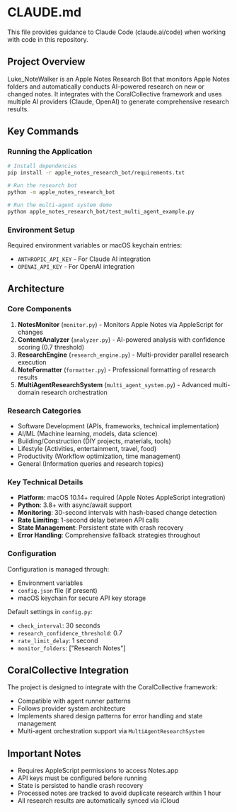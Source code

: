 # CLAUDE.md

This file provides guidance to Claude Code (claude.ai/code) when working with code in this repository.

## Project Overview

Luke_NoteWalker is an Apple Notes Research Bot that monitors Apple Notes folders and automatically conducts AI-powered research on new or changed notes. It integrates with the CoralCollective framework and uses multiple AI providers (Claude, OpenAI) to generate comprehensive research results.

## Key Commands

### Running the Application

```bash
# Install dependencies
pip install -r apple_notes_research_bot/requirements.txt

# Run the research bot
python -m apple_notes_research_bot

# Run the multi-agent system demo
python apple_notes_research_bot/test_multi_agent_example.py
```

### Environment Setup

Required environment variables or macOS keychain entries:
- `ANTHROPIC_API_KEY` - For Claude AI integration
- `OPENAI_API_KEY` - For OpenAI integration

## Architecture

### Core Components

1. **NotesMonitor** (`monitor.py`) - Monitors Apple Notes via AppleScript for changes
2. **ContentAnalyzer** (`analyzer.py`) - AI-powered analysis with confidence scoring (0.7 threshold)
3. **ResearchEngine** (`research_engine.py`) - Multi-provider parallel research execution
4. **NoteFormatter** (`formatter.py`) - Professional formatting of research results
5. **MultiAgentResearchSystem** (`multi_agent_system.py`) - Advanced multi-domain research orchestration

### Research Categories

- Software Development (APIs, frameworks, technical implementation)
- AI/ML (Machine learning, models, data science)
- Building/Construction (DIY projects, materials, tools)
- Lifestyle (Activities, entertainment, travel, food)
- Productivity (Workflow optimization, time management)
- General (Information queries and research topics)

### Key Technical Details

- **Platform**: macOS 10.14+ required (Apple Notes AppleScript integration)
- **Python**: 3.8+ with async/await support
- **Monitoring**: 30-second intervals with hash-based change detection
- **Rate Limiting**: 1-second delay between API calls
- **State Management**: Persistent state with crash recovery
- **Error Handling**: Comprehensive fallback strategies throughout

### Configuration

Configuration is managed through:
- Environment variables
- `config.json` file (if present)
- macOS keychain for secure API key storage

Default settings in `config.py`:
- `check_interval`: 30 seconds
- `research_confidence_threshold`: 0.7
- `rate_limit_delay`: 1 second
- `monitor_folders`: ["Research Notes"]

## CoralCollective Integration

The project is designed to integrate with the CoralCollective framework:
- Compatible with agent runner patterns
- Follows provider system architecture
- Implements shared design patterns for error handling and state management
- Multi-agent orchestration support via `MultiAgentResearchSystem`

## Important Notes

- Requires AppleScript permissions to access Notes.app
- API keys must be configured before running
- State is persisted to handle crash recovery
- Processed notes are tracked to avoid duplicate research within 1 hour
- All research results are automatically synced via iCloud